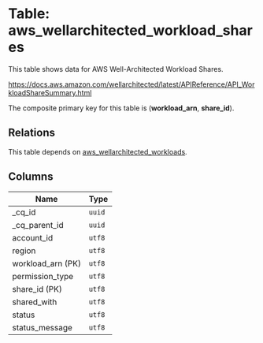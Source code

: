 # Table: aws_wellarchitected_workload_shares

This table shows data for AWS Well-Architected Workload Shares.

https://docs.aws.amazon.com/wellarchitected/latest/APIReference/API_WorkloadShareSummary.html

The composite primary key for this table is (**workload_arn**, **share_id**).

## Relations

This table depends on [aws_wellarchitected_workloads](aws_wellarchitected_workloads).

## Columns

| Name          | Type          |
| ------------- | ------------- |
|_cq_id|`uuid`|
|_cq_parent_id|`uuid`|
|account_id|`utf8`|
|region|`utf8`|
|workload_arn (PK)|`utf8`|
|permission_type|`utf8`|
|share_id (PK)|`utf8`|
|shared_with|`utf8`|
|status|`utf8`|
|status_message|`utf8`|